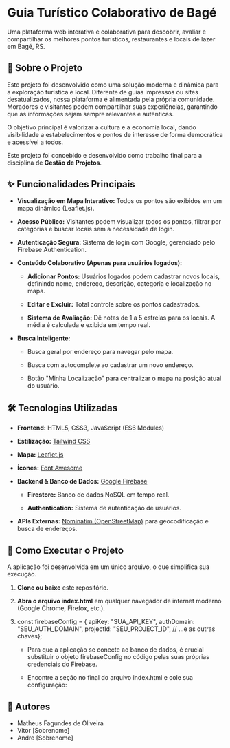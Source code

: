 Guia Turístico Colaborativo de Bagé
===================================

Uma plataforma web interativa e colaborativa para descobrir, avaliar e compartilhar os melhores pontos turísticos, restaurantes e locais de lazer em Bagé, RS.

📜 Sobre o Projeto
------------------

Este projeto foi desenvolvido como uma solução moderna e dinâmica para a exploração turística e local. Diferente de guias impressos ou sites desatualizados, nossa plataforma é alimentada pela própria comunidade. Moradores e visitantes podem compartilhar suas experiências, garantindo que as informações sejam sempre relevantes e autênticas.

O objetivo principal é valorizar a cultura e a economia local, dando visibilidade a estabelecimentos e pontos de interesse de forma democrática e acessível a todos.

Este projeto foi concebido e desenvolvido como trabalho final para a disciplina de **Gestão de Projetos**.

✨ Funcionalidades Principais
----------------------------

*   **Visualização em Mapa Interativo:** Todos os pontos são exibidos em um mapa dinâmico (Leaflet.js).
    
*   **Acesso Público:** Visitantes podem visualizar todos os pontos, filtrar por categorias e buscar locais sem a necessidade de login.
    
*   **Autenticação Segura:** Sistema de login com Google, gerenciado pelo Firebase Authentication.
    
*   **Conteúdo Colaborativo (Apenas para usuários logados):**
    
    *   **Adicionar Pontos:** Usuários logados podem cadastrar novos locais, definindo nome, endereço, descrição, categoria e localização no mapa.
        
    *   **Editar e Excluir:** Total controle sobre os pontos cadastrados.
        
    *   **Sistema de Avaliação:** Dê notas de 1 a 5 estrelas para os locais. A média é calculada e exibida em tempo real.
        
*   **Busca Inteligente:**
    
    *   Busca geral por endereço para navegar pelo mapa.
        
    *   Busca com autocomplete ao cadastrar um novo endereço.
        
    *   Botão "Minha Localização" para centralizar o mapa na posição atual do usuário.
        

🛠️ Tecnologias Utilizadas
--------------------------

*   **Frontend:** HTML5, CSS3, JavaScript (ES6 Modules)
    
*   **Estilização:** [Tailwind CSS](https://tailwindcss.com/)
    
*   **Mapa:** [Leaflet.js](https://leafletjs.com/)
    
*   **Ícones:** [Font Awesome](https://fontawesome.com/)
    
*   **Backend & Banco de Dados:** [Google Firebase](https://firebase.google.com/)
    
    *   **Firestore:** Banco de dados NoSQL em tempo real.
        
    *   **Authentication:** Sistema de autenticação de usuários.
        
*   **APIs Externas:** [Nominatim (OpenStreetMap)](https://nominatim.org/) para geocodificação e busca de endereços.
    

🚀 Como Executar o Projeto
--------------------------

A aplicação foi desenvolvida em um único arquivo, o que simplifica sua execução.

1.  **Clone ou baixe** este repositório.
    
2.  **Abra o arquivo index.html** em qualquer navegador de internet moderno (Google Chrome, Firefox, etc.).
    
3.  const firebaseConfig = { apiKey: "SUA\_API\_KEY", authDomain: "SEU\_AUTH\_DOMAIN", projectId: "SEU\_PROJECT\_ID", // ...e as outras chaves};
    
    *   Para que a aplicação se conecte ao banco de dados, é crucial substituir o objeto firebaseConfig no código pelas suas próprias credenciais do Firebase.
        
    *   Encontre a seção no final do arquivo index.html e cole sua configuração:</div></li></ul></li></ol><h2 class="slate-h2">👥 Autores</h2><ul class="slate-ul"><li class="slate-li"><div style="position:relative">Matheus Fagundes de Oliveira</div></li><li class="slate-li"><div style="position:relative">Vitor \[Sobrenome\]</div></li><li class="slate-li"><div style="position:relative">Andre \[Sobrenome\]</div></li></ul></x-turndown>